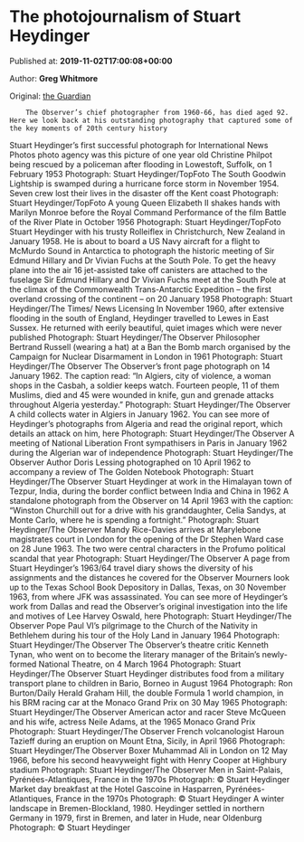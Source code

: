 
# The photojournalism of Stuart Heydinger

Published at: **2019-11-02T17:00:08+00:00**

Author: **Greg Whitmore**

Original: [the Guardian](https://www.theguardian.com/media/gallery/2019/nov/02/the-photojournalism-of-stuart-heydinger)


        The Observer’s chief photographer from 1960-66, has died aged 92. Here we look back at his outstanding photography that captured some of the key moments of 20th century history
      
Stuart Heydinger’s first successful photograph for International News Photos photo agency was this picture of one year old Christine Philpot being rescued by a policeman after flooding in Lowestoft, Suffolk, on 1 February 1953
Photograph: Stuart Heydinger/TopFoto
The South Goodwin Lightship is swamped during a hurricane force storm in November 1954. Seven crew lost their lives in the disaster off the Kent coast
Photograph: Stuart Heydinger/TopFoto
A young Queen Elizabeth II shakes hands with Marilyn Monroe before the Royal Command Performance of the film Battle of the River Plate in October 1956
Photograph: Stuart Heydinger/TopFoto
Stuart Heydinger with his trusty Rolleiflex in Christchurch, New Zealand in January 1958. He is about to board a US Navy aircraft for a flight to McMurdo Sound in Antarctica to photograph the historic meeting of Sir Edmund Hillary and Dr Vivian Fuchs at the South Pole. To get the heavy plane into the air 16 jet-assisted take off canisters are attached to the fuselage
Sir Edmund Hillary and Dr Vivian Fuchs meet at the South Pole at the climax of the Commonwealth Trans-Antarctic Expedition – the first overland crossing of the continent – on 20 January 1958
Photograph: Stuart Heydinger/The Times/ News Licensing
In November 1960, after extensive flooding in the south of England, Heydinger travelled to Lewes in East Sussex. He returned with eerily beautiful, quiet images which were never published
Photograph: Stuart Heydinger/The Observer
Philosopher Bertrand Russell (wearing a hat) at a Ban the Bomb march organised by the Campaign for Nuclear Disarmament in London in 1961
Photograph: Stuart Heydinger/The Observer
The Observer’s front page photograph on 14 January 1962. The caption read: “In Algiers, city of violence, a woman shops in the Casbah, a soldier keeps watch. Fourteen people, 11 of them Muslims, died and 45 were wounded in knife, gun and grenade attacks throughout Algeria yesterday.”
Photograph: Stuart Heydinger/The Observer
A child collects water in Algiers in January 1962. You can see more of Heydinger’s photographs from Algeria and read the original report, which details an attack on him, here
Photograph: Stuart Heydinger/The Observer
A meeting of National Liberation Front sympathisers in Paris in January 1962 during the Algerian war of independence
Photograph: Stuart Heydinger/The Observer
Author Doris Lessing photographed on 10 April 1962 to accompany a review of The Golden Notebook
Photograph: Stuart Heydinger/The Observer
Stuart Heydinger at work in the Himalayan town of Tezpur, India, during the border conflict between India and China in 1962
A standalone photograph from the Observer on 14 April 1963 with the caption: “Winston Churchill out for a drive with his granddaughter, Celia Sandys, at Monte Carlo, where he is spending a fortnight.”
Photograph: Stuart Heydinger/The Observer
Mandy Rice-Davies arrives at Marylebone magistrates court in London for the opening of the Dr Stephen Ward case on 28 June 1963. The two were central characters in the Profumo political scandal that year
Photograph: Stuart Heydinger/The Observer
A page from Stuart Heydinger’s 1963/64 travel diary shows the diversity of his assignments and the distances he covered for the Observer
Mourners look up to the Texas School Book Depository in Dallas, Texas, on 30 November 1963, from where JFK was assassinated. You can see more of Heydinger’s work from Dallas and read the Observer’s original investigation into the life and motives of Lee Harvey Oswald, here
Photograph: Stuart Heydinger/The Observer
Pope Paul VI’s pilgrimage to the Church of the Nativity in Bethlehem during his tour of the Holy Land in January 1964
Photograph: Stuart Heydinger/The Observer
The Observer’s theatre critic Kenneth Tynan, who went on to become the literary manager of the Britain’s newly-formed National Theatre, on 4 March 1964
Photograph: Stuart Heydinger/The Observer
Stuart Heydinger distributes food from a military transport plane to children in Bario, Borneo in August 1964
Photograph: Ron Burton/Daily Herald
Graham Hill, the double Formula 1 world champion, in his BRM racing car at the Monaco Grand Prix on 30 May 1965
Photograph: Stuart Heydinger/The Observer
American actor and racer Steve McQueen and his wife, actress Neile Adams, at the 1965 Monaco Grand Prix
Photograph: Stuart Heydinger/The Observer
French volcanologist Haroun Tazieff during an eruption on Mount Etna, Sicily, in April 1966
Photograph: Stuart Heydinger/The Observer
Boxer Muhammad Ali in London on 12 May 1966, before his second heavyweight fight with Henry Cooper at Highbury stadium
Photograph: Stuart Heydinger/The Observer
Men in Saint-Palais, Pyrénées-Atlantiques, France in the 1970s
Photograph: © Stuart Heydinger
Market day breakfast at the Hotel Gascoine in Hasparren, Pyrénées-Atlantiques, France in the 1970s
Photograph: © Stuart Heydinger
A winter landscape in Bremen-Blockland, 1980. Heydinger settled in northern Germany in 1979, first in Bremen, and later in Hude, near Oldenburg
Photograph: © Stuart Heydinger
